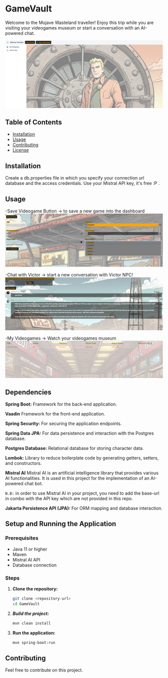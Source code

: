 # GameVault

Welcome to the Mojave Wasteland traveller!
Enjoy this trip while you are visiting your videogames museum or start a conversation with an AI-powered chat.

![img.png](img.png)

## Table of Contents

- [Installation](#installation)
- [Usage](#usage)
- [Contributing](#contributing)
- [License](#license)

## Installation

Create a db.properties file in which you specify your connection url database and the access credentials.
Use your Mistral API key, it's free :P .

## Usage

-Save Videogame Button -> to save a new game into the dashboard
![img_4.png](img_4.png)

-Chat with Victor -> start a new conversation with Victor NPC! 
![img_2.png](img_2.png)

-My Videogames -> Watch your videogames museum
![img_5.png](img_5.png)

## Dependencies

**Spring Boot:** Framework for the back-end application.

**Vaadin** Framework for the front-end application.

**Spring Security:** For securing the application endpoints.

**Spring Data JPA:** For data persistence and interaction with the Postgres database.

**Postgres Database:** Relational database for storing character data.

**Lombok:** Library to reduce boilerplate code by generating getters, setters, and constructors.

**Mistral AI** Mistral AI is an artificial intelligence library that provides various AI functionalities. It is used in this project for the implementation of an AI-powered chat bot.

`N.B:` in order to use Mistral AI in your project, you need to add the base-url in combo with the API key which are not provided in this repo.


**Jakarta Persistence API (JPA):** For ORM mapping and database interaction.


## Setup and Running the Application

### Prerequisites
- Java 11 or higher
- Maven
- Mistral AI API
- Database connection

### Steps
1. **Clone the repository:**
   ```bash
   git clone <repository-url>
   cd GameVault

2. ***Build the project:***
   ```bash
   mvn clean install
3. **Run the application:**
   ```bash
   mvn spring-boot:run


## Contributing

Feel free to contribute on this project.